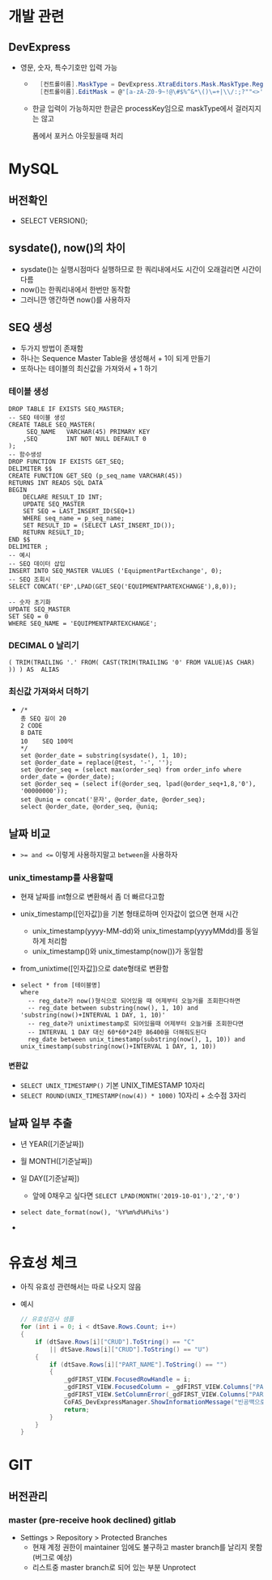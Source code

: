# 개발 관련

## DevExpress

- 영문, 숫자, 특수기호만 입력 가능
  
	- ```c#
	    [컨트롤이름].MaskType = DevExpress.XtraEditors.Mask.MaskType.RegEx;
	    [컨트롤이름].EditMask = @"[a-zA-Z0-9~!@\#$%^&*\()\=+|\\/:;?""<>']{0,15}";
	    ```
	
	- 한글 입력이 가능하지만 한글은 processKey임으로 maskType에서 걸러지지는 않고
	
	    폼에서 포커스 아웃됬을때 처리


# MySQL

## 버전확인

- SELECT VERSION();

## sysdate(), now()의 차이

- sysdate()는 실행시점마다 실행하므로 한 쿼리내에서도 시간이 오래걸리면 시간이 다름
- now()는 한쿼리내에서 한번만 동작함
- 그러니깐 앵간하면 now()를 사용하자

## SEQ 생성

- 두가지 방법이 존재함
- 하나는 Sequence Master Table을 생성해서  + 1이 되게 만들기
- 또하나는 테이블의 최신값을 가져와서 + 1 하기

### 테이블 생성

```mysql
DROP TABLE IF EXISTS SEQ_MASTER;
-- SEQ 테이블 생성
CREATE TABLE SEQ_MASTER(
	 SEQ_NAME	VARCHAR(45) PRIMARY KEY
    ,SEQ		INT NOT NULL DEFAULT 0 
);
-- 함수생성
DROP FUNCTION IF EXISTS GET_SEQ;
DELIMITER $$
CREATE FUNCTION GET_SEQ (p_seq_name VARCHAR(45))
RETURNS INT READS SQL DATA
BEGIN
	DECLARE RESULT_ID INT;
	UPDATE SEQ_MASTER
	SET SEQ = LAST_INSERT_ID(SEQ+1) 
	WHERE seq_name = p_seq_name;
	SET RESULT_ID = (SELECT LAST_INSERT_ID());
	RETURN RESULT_ID;
END $$
DELIMITER ;
-- 예시
-- SEQ 데이터 삽입
INSERT INTO SEQ_MASTER VALUES ('EquipmentPartExchange', 0);
-- SEQ 조회시
SELECT CONCAT('EP',LPAD(GET_SEQ('EQUIPMENTPARTEXCHANGE'),8,0));

-- 숫자 초기화
UPDATE SEQ_MASTER
SET SEQ = 0
WHERE SEQ_NAME = 'EQUIPMENTPARTEXCHANGE';
```

### DECIMAL 0 날리기

```mysql
( TRIM(TRAILING '.' FROM( CAST(TRIM(TRAILING '0' FROM VALUE)AS CHAR) )) ) AS  ALIAS
```



### 최신값 가져와서 더하기

- ```mysql
  /*
  총 SEQ 길이 20
  2	CODE
  8	DATE
  10	SEQ 100억
  */
  set @order_date = substring(sysdate(), 1, 10);
  set @order_date = replace(@test, '-', '');
  set @order_seq = (select max(order_seq) from order_info where  order_date = @order_date);
  set @order_seq = (select if(@order_seq, lpad(@order_seq+1,8,'0'), '00000000'));
  set @uniq = concat('문자', @order_date, @order_seq);
  select @order_date, @order_seq, @uniq;
  ```



## 날짜 비교

- ```>= and <=``` 이렇게 사용하지말고 ```between```을 사용하자

### unix_timestamp를 사용할때

- 현재 날짜를 int형으로 변환해서 좀 더 빠르다고함

- unix_timestamp([인자값])을 기본 형태로하며 인자값이 없으면 현재 시간

  - unix_timestamp(yyyy-MM-dd)와 unix_timestamp(yyyyMMdd)를 동일하게 처리함
  - unix_timestamp()와 unix_timestamp(now())가 동일함

- from_unixtime([인자값])으로 date형태로 변환함

- ```mysql
  select * from [테이블명]
  where 
  	-- reg_date가 now()형식으로 되어있을 때 어제부터 오늘거를 조회한다하면
  	-- reg_date between substring(now(), 1, 10) and 'substring(now()+INTERVAL 1 DAY, 1, 10)'
  	-- reg_date가 unixtimestamp로 되어있을때 어제부터 오늘거를 조회한다면
  	-- INTERVAL 1 DAY 대신 60*60*24한 86400을 더해줘도된다
  	reg_date between unix_timestamp(substring(now(), 1, 10)) and unix_timestamp(substring(now()+INTERVAL 1 DAY, 1, 10))
  ```


#### 변환값

- ```SELECT UNIX_TIMESTAMP()``` 기본 UNIX_TIMESTAMP 10자리
- ```SELECT ROUND(UNIX_TIMESTAMP(now(4)) * 1000)``` 10자리 + 소수점 3자리

## 날짜 일부 추출

- 년 YEAR([기준날짜])

- 월 MONTH([기준날짜])

- 일 DAY([기준날짜])
  
  - 앞에 0채우고 싶다면 `SELECT LPAD(MONTH('2019-10-01'),'2','0')`
  
- ```mysql
  select date_format(now(), '%Y%m%d%H%i%s')
  ```

- 

# 유효성 체크

- 아직 유효성 관련해서는 따로 나오지 않음

- 예시

  ```c#
  // 유효성검사 샘플
  for (int i = 0; i < dtSave.Rows.Count; i++)
  {
      if (dtSave.Rows[i]["CRUD"].ToString() == "C"
          || dtSave.Rows[i]["CRUD"].ToString() == "U")
      {
          if (dtSave.Rows[i]["PART_NAME"].ToString() == "")
          {
              _gdFIRST_VIEW.FocusedRowHandle = i;
              _gdFIRST_VIEW.FocusedColumn = _gdFIRST_VIEW.Columns["PART_NAME"];
              _gdFIRST_VIEW.SetColumnError(_gdFIRST_VIEW.Columns["PART_NAME"], "한글나옴?");
              CoFAS_DevExpressManager.ShowInformationMessage("빈공백으로 남겨두면 안돼요(추후 언어설정 등록필요)\n숫자만 입력,소수만입력, 글자만입력, 글자길이 등등..");
              return;
          }
      }
  }
  ```

  

# GIT

## 버전관리

### master (pre-receive hook declined) gitlab

- Settings > Repository > Protected Branches
  - 현재 계정 권한이 maintainer 임에도 불구하고 master branch를 날리지 못함(버그로 예상)
  - 리스트중 master branch로 되어 있는 부분 Unprotect